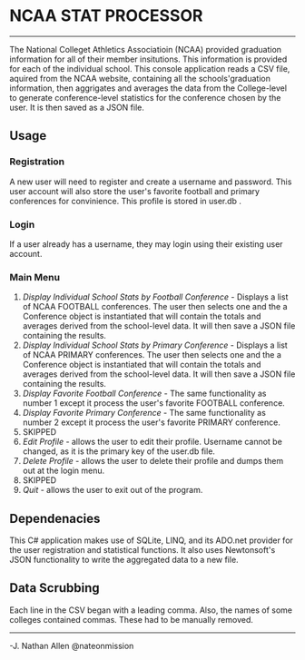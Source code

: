 # NCAA STAT PROCESSOR
----

The National Colleget Athletics Associatioin (NCAA) provided graduation information for all of their member insitutions. This information is provided for each of the individual school. This console application reads a CSV file, aquired from the NCAA website, containing all the schools'graduation information, then aggrigates and averages the data from the College-level to generate conference-level statistics for the conference chosen by the user. It is then saved as a JSON file.

## Usage

### Registration
A new user will need to register and create a username and password. This user account will also store the user's favorite football and primary conferences for convinience. This profile is stored in user.db .

### Login
If a user already has a username, they may login using their existing user account.

### Main Menu
1. _Display Individual School Stats by Football Conference_ - Displays a list of NCAA FOOTBALL conferences. The user then selects one and the a Conference object is instantiated that will contain the totals and averages derived from the school-level data. It will then save a JSON file containing the results.
2. _Display Individual School Stats by Primary Conference_ - Displays a list of NCAA PRIMARY conferences. The user then selects one and the a Conference object is instantiated that will contain the totals and averages derived from the school-level data. It will then save a JSON file containing the results.
3. _Display Favorite Football Conference_ - The same functionality as number 1 except it process the user's favorite FOOTBALL conference.
4. _Display Favorite Primary Conference_ - The same functionality as number 2 except it process the user's favorite PRIMARY conference.
5. SKIPPED
6. _Edit Profile_ - allows the user to edit their profile. Username cannot be changed, as it is the primary key of the user.db file.
7. _Delete Profile_ - allows the user to delete their profile and dumps them out at the login menu.
8. SKIPPED
9. _Quit_ - allows the user to exit out of the program.

## Dependenacies
This C# application makes use of SQLite, LINQ, and its ADO.net provider for the user registration and statistical functions.
It also uses Newtonsoft's JSON functionality to write the aggregated data to a new file.


## Data Scrubbing
Each line in the CSV began with a leading comma. Also, the names of some colleges contained commas. These had to be manually removed.

----
-J. Nathan Allen
@nateonmission


